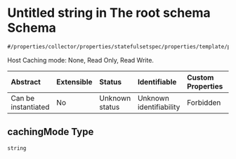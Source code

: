 # Untitled string in The root schema Schema

```txt
#/properties/collector/properties/statefulsetspec/properties/template/properties/spec/properties/volumes/items/properties/azuredisk/properties/cachingmode#/properties/collector/properties/statefulsetSpec/properties/template/properties/spec/properties/volumes/items/properties/azureDisk/properties/cachingMode
```

Host Caching mode: None, Read Only, Read Write.

| Abstract            | Extensible | Status         | Identifiable            | Custom Properties | Additional Properties | Access Restrictions | Defined In                                                        |
| :------------------ | :--------- | :------------- | :---------------------- | :---------------- | :-------------------- | :------------------ | :---------------------------------------------------------------- |
| Can be instantiated | No         | Unknown status | Unknown identifiability | Forbidden         | Allowed               | none                | [values.schema.json\*](values.schema.json "open original schema") |

## cachingMode Type

`string`
